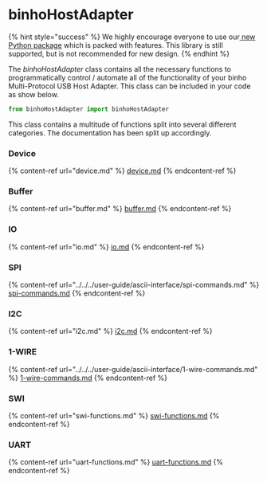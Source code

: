 # binhoHostAdapter

{% hint style="success" %}
We highly encourage everyone to use our[ new Python package](https://support.binho.io/python-libraries/binho-python-package) which is packed with features. This library is still supported, but is not recommended for new design.
{% endhint %}

The _binhoHostAdapter_ class contains all the necessary functions to programmatically control / automate all of the functionality of your binho Multi-Protocol USB Host Adapter. This class can be included in your code as show below.

```python
from binhoHostAdapter import binhoHostAdapter
```

This class contains a multitude of functions split into several different categories. The documentation has been split up accordingly.

### Device

{% content-ref url="device.md" %}
[device.md](device.md)
{% endcontent-ref %}

### Buffer

{% content-ref url="buffer.md" %}
[buffer.md](buffer.md)
{% endcontent-ref %}

### IO

{% content-ref url="io.md" %}
[io.md](io.md)
{% endcontent-ref %}

### SPI

{% content-ref url="../../../user-guide/ascii-interface/spi-commands.md" %}
[spi-commands.md](../../../user-guide/ascii-interface/spi-commands.md)
{% endcontent-ref %}

### I2C

{% content-ref url="i2c.md" %}
[i2c.md](i2c.md)
{% endcontent-ref %}

### 1-WIRE

{% content-ref url="../../../user-guide/ascii-interface/1-wire-commands.md" %}
[1-wire-commands.md](../../../user-guide/ascii-interface/1-wire-commands.md)
{% endcontent-ref %}

### SWI

{% content-ref url="swi-functions.md" %}
[swi-functions.md](swi-functions.md)
{% endcontent-ref %}

### UART

{% content-ref url="uart-functions.md" %}
[uart-functions.md](uart-functions.md)
{% endcontent-ref %}
